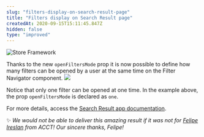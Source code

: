 ```yaml
---
slug: "filters-display-on-search-result-page"
title: "Filters display on Search Result page"
createdAt: 2020-09-15T15:11:45.847Z
hidden: false
type: "improved"
---
```


![Store Framework](https://cdn.jsdelivr.net/gh/vtexdocs/dev-portal-content@main/images/filters-display-on-search-result-page-0.png)

Thanks to the new `openFiltersMode` prop it is now possible to define how many filters can be opened by a user at the same time on the Filter Navigator component.
![](https://cdn.jsdelivr.net/gh/vtexdocs/dev-portal-content@main/images/filters-display-on-search-result-page-1.gif)

Notice that only one filter can be opened at one time. In the example above, the prop `openFiltersMode` is declared as `one`.

For more details, access the [Search Result app documentation](https://vtex.io/docs/components/all/vtex.search-result/).

✨ *We would not be able to deliver this amazing result if it was not for [Felipe Ireslan](https://github.com/felipeireslan) from ACCT! Our sincere thanks, Felipe!*
